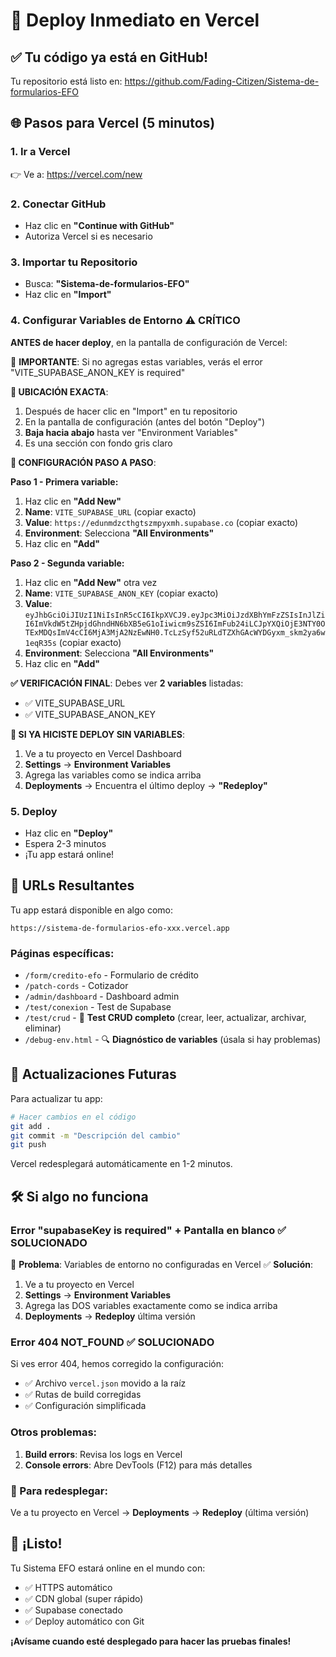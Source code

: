 # 🚀 Deploy Inmediato en Vercel

## ✅ Tu código ya está en GitHub!

Tu repositorio está listo en: https://github.com/Fading-Citizen/Sistema-de-formularios-EFO

## 🌐 Pasos para Vercel (5 minutos)

### 1. Ir a Vercel
👉 Ve a: https://vercel.com/new

### 2. Conectar GitHub
- Haz clic en **"Continue with GitHub"**
- Autoriza Vercel si es necesario

### 3. Importar tu Repositorio
- Busca: **"Sistema-de-formularios-EFO"**
- Haz clic en **"Import"**

### 4. Configurar Variables de Entorno ⚠️ CRÍTICO
**ANTES de hacer deploy**, en la pantalla de configuración de Vercel:

🚨 **IMPORTANTE**: Si no agregas estas variables, verás el error "VITE_SUPABASE_ANON_KEY is required"

**📍 UBICACIÓN EXACTA**:
1. Después de hacer clic en "Import" en tu repositorio
2. En la pantalla de configuración (antes del botón "Deploy")
3. **Baja hacia abajo** hasta ver "Environment Variables"
4. Es una sección con fondo gris claro

**🔧 CONFIGURACIÓN PASO A PASO**:

**Paso 1 - Primera variable:**
1. Haz clic en **"Add New"** 
2. **Name**: `VITE_SUPABASE_URL` (copiar exacto)
3. **Value**: `https://edunmdzcthgtszmpyxmh.supabase.co` (copiar exacto)
4. **Environment**: Selecciona **"All Environments"** 
5. Haz clic en **"Add"**

**Paso 2 - Segunda variable:**
1. Haz clic en **"Add New"** otra vez
2. **Name**: `VITE_SUPABASE_ANON_KEY` (copiar exacto)
3. **Value**: `eyJhbGciOiJIUzI1NiIsInR5cCI6IkpXVCJ9.eyJpc3MiOiJzdXBhYmFzZSIsInJlZiI6ImVkdW5tZHpjdGhndHN6bXB5eG1oIiwicm9sZSI6ImFub24iLCJpYXQiOjE3NTY0OTExMDQsImV4cCI6MjA3MjA2NzEwNH0.TcLzSyf52uRLdTZXhGAcWYDGyxm_skm2ya6w1eqR35s` (copiar exacto)
4. **Environment**: Selecciona **"All Environments"**
5. Haz clic en **"Add"**

**✅ VERIFICACIÓN FINAL**: 
Debes ver **2 variables** listadas:
- ✅ VITE_SUPABASE_URL
- ✅ VITE_SUPABASE_ANON_KEY

**🚨 SI YA HICISTE DEPLOY SIN VARIABLES**:
1. Ve a tu proyecto en Vercel Dashboard
2. **Settings** → **Environment Variables** 
3. Agrega las variables como se indica arriba
4. **Deployments** → Encuentra el último deploy → **"Redeploy"**

### 5. Deploy
- Haz clic en **"Deploy"**
- Espera 2-3 minutos
- ¡Tu app estará online!

## 🎯 URLs Resultantes

Tu app estará disponible en algo como:
```
https://sistema-de-formularios-efo-xxx.vercel.app
```

### Páginas específicas:
- `/form/credito-efo` - Formulario de crédito
- `/patch-cords` - Cotizador
- `/admin/dashboard` - Dashboard admin
- `/test/conexion` - Test de Supabase
- `/test/crud` - 🧪 **Test CRUD completo** (crear, leer, actualizar, archivar, eliminar)
- `/debug-env.html` - 🔍 **Diagnóstico de variables** (úsala si hay problemas)

## 🔄 Actualizaciones Futuras

Para actualizar tu app:
```bash
# Hacer cambios en el código
git add .
git commit -m "Descripción del cambio"
git push
```

Vercel redesplegará automáticamente en 1-2 minutos.

## 🛠️ Si algo no funciona

### Error "supabaseKey is required" + Pantalla en blanco ✅ SOLUCIONADO
🚨 **Problema**: Variables de entorno no configuradas en Vercel
✅ **Solución**: 
1. Ve a tu proyecto en Vercel
2. **Settings** → **Environment Variables**
3. Agrega las DOS variables exactamente como se indica arriba
4. **Deployments** → **Redeploy** última versión

### Error 404 NOT_FOUND ✅ SOLUCIONADO
Si ves error 404, hemos corregido la configuración:
- ✅ Archivo `vercel.json` movido a la raíz
- ✅ Rutas de build corregidas
- ✅ Configuración simplificada

### Otros problemas:
1. **Build errors**: Revisa los logs en Vercel
2. **Console errors**: Abre DevTools (F12) para más detalles

### 🔄 Para redesplegar:
Ve a tu proyecto en Vercel → **Deployments** → **Redeploy** (última versión)

## 🎉 ¡Listo!

Tu Sistema EFO estará online en el mundo con:
- ✅ HTTPS automático
- ✅ CDN global (super rápido)
- ✅ Supabase conectado
- ✅ Deploy automático con Git

**¡Avísame cuando esté desplegado para hacer las pruebas finales!**
